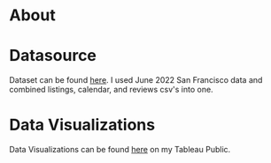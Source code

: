# About

# Datasource
Dataset can be found [here](http://insideairbnb.com/get-the-data/). I used June 2022 San Francisco data and combined listings, calendar, and reviews csv's into one.

# Data Visualizations
Data Visualizations can be found [here](https://public.tableau.com/app/profile/toni5386/viz/AirbnbSanFranciscoNeighborhoodAnalysis/FinalDashboard) on my Tableau Public.
